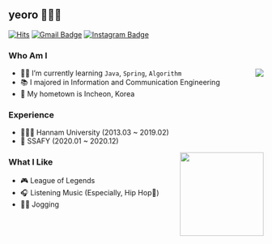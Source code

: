 ## yeoro 🙋🏻‍♂️

[![Hits](https://hits.seeyoufarm.com/api/count/incr/badge.svg?url=https%3A%2F%2Fgithub.com%2Fyeoro0&count_bg=%23EB8B10&title_bg=%23684327&icon=&icon_color=%23E7E7E7&title=VISIT&edge_flat=false)](https://github.com/yeoro0) 
[![Gmail Badge](https://img.shields.io/badge/Gmail-D14836?style=flat&logo=Gmail&logoColor=white)](mailto:dufgh1009@gmail.com) 
[![Instagram Badge](https://img.shields.io/badge/Instagram-9c38d1?style=flat&logo=Instagram&logoColor=white)](https://www.instagram.com/yeoro0) 

### Who Am I

<img align='right' src="http://mazassumnida.wtf/api/v2/generate_badge?boj=yeoro0">

- 👶🏻 I’m currently learning `Java`, `Spring`, `Algorithm`
- 📚 I majored in Information and Communication Engineering
- 🏡 My hometown is Incheon, Korea

### Experience

- 👨🏻‍🎓 Hannam University (2013.03 ~ 2019.02)
- 🏫 SSAFY (2020.01 ~ 2020.12)

<img align='right' src="https://github-readme-stats.vercel.app/api?username=yeoro" height="165">

### What I Like

- 🎮 League of Legends
- 🎧 Listening Music (Especially, Hip Hop🤟)
- 🏃‍♂️ Jogging

